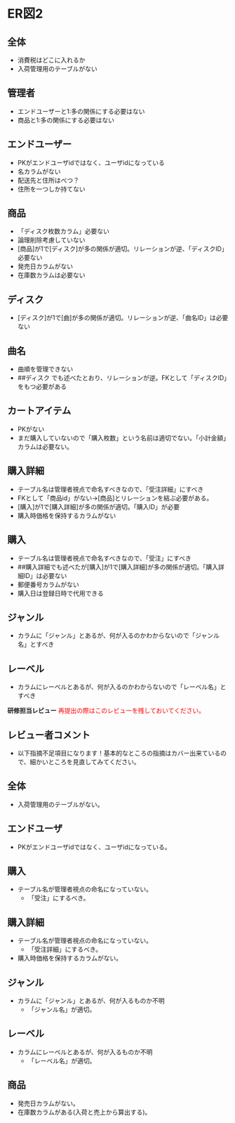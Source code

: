 # ER図2
## 全体
- 消費税はどこに入れるか
- 入荷管理用のテーブルがない

## 管理者
- エンドユーザーと1:多の関係にする必要はない
- 商品と1:多の関係にする必要はない

## エンドユーザー
- PKがエンドユーザidではなく、ユーザidになっている
- 名カラムがない
- 配送先と住所はべつ？
- 住所を一つしか持てない

## 商品
- 「ディスク枚数カラム」必要ない
- 論理削除考慮していない
- [商品]が1で[ディスク]が多の関係が適切。リレーションが逆、「ディスクID」必要ない
- 発売日カラムがない
- 在庫数カラムは必要ない

## ディスク
- [ディスク]が1で[曲]が多の関係が適切。リレーションが逆、「曲名ID」は必要ない

## 曲名
- 曲順を管理できない
- ##ディスク でも述べたとおり、リレーションが逆。FKとして「ディスクID」をもつ必要がある

## カートアイテム
- PKがない
- まだ購入していないので「購入枚数」という名前は適切でない。「小計金額」カラムは必要ない。

## 購入詳細
- テーブル名は管理者視点で命名すべきなので、「受注詳細」にすべき
- FKとして「商品id」がない→[商品]とリレーションを結ぶ必要がある。
- [購入]が1で[購入詳細]が多の関係が適切。「購入ID」が必要
- 購入時価格を保持するカラムがない

## 購入
- テーブル名は管理者視点で命名すべきなので、「受注」にすべき
- ##購入詳細でも述べたが[購入]が1で[購入詳細]が多の関係が適切。「購入詳細ID」は必要ない
- 郵便番号カラムがない
- 購入日は登録日時で代用できる

## ジャンル
- カラムに「ジャンル」とあるが、何が入るのかわからないので「ジャンル名」とすべき

## レーベル
- カラムにレーベルとあるが、何が入るのかわからないので「レーベル名」とすべき


**研修担当レビュー**
<font color="Red">再提出の際はこのレビューを残しておいてください。</font>

## レビュー者コメント
- 以下指摘不足項目になります！基本的なところの指摘はカバー出来ているので、細かいところを見直してみてください。

## 全体
- 入荷管理用のテーブルがない。

## エンドユーザ
- PKがエンドユーザidではなく、ユーザidになっている。

## 購入
- テーブル名が管理者視点の命名になっていない。
	- 「受注」にするべき。

## 購入詳細
- テーブル名が管理者視点の命名になっていない。
	- 「受注詳細」にするべき。
- 購入時価格を保持するカラムがない。

## ジャンル
- カラムに「ジャンル」とあるが、何が入るものか不明
	- 「ジャンル名」が適切。

## レーベル
- カラムにレーベルとあるが、何が入るものか不明
	- 「レーベル名」が適切。

## 商品
- 発売日カラムがない。
- 在庫数カラムがある(入荷と売上から算出する)。